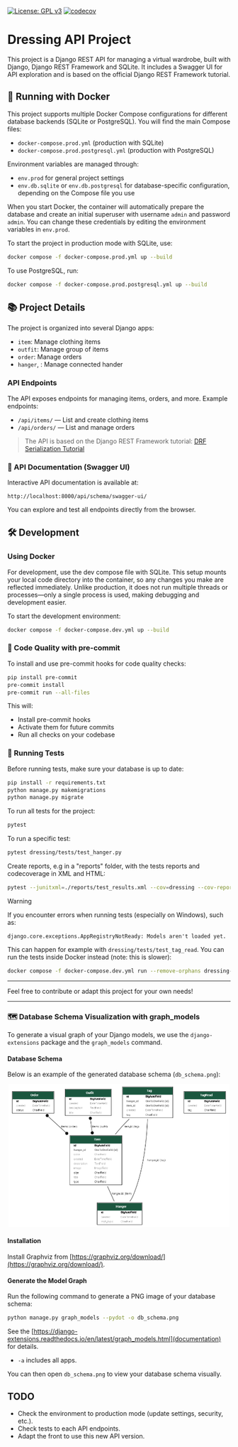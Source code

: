 [![License: GPL v3](https://img.shields.io/badge/License-GPLv3-blue.svg)](https://www.gnu.org/licenses/gpl-3.0)
[![codecov](https://codecov.io/github/Dressing-de-Laurianne/backend/graph/badge.svg?token=YMIUEXTXP8)](https://codecov.io/github/Dressing-de-Laurianne/backend)

# Dressing API Project

This project is a Django REST API for managing a virtual wardrobe, built with Django, Django REST Framework and SQLite. It includes a Swagger UI for API exploration and is based on the official Django REST Framework tutorial.

## 🚀 Running with Docker

This project supports multiple Docker Compose configurations for different database backends (SQLite or PostgreSQL).
You will find the main Compose files:

- `docker-compose.prod.yml` (production with SQLite)
- `docker-compose.prod.postgresql.yml` (production with PostgreSQL)

Environment variables are managed through:

- `env.prod` for general project settings
- `env.db.sqlite` or `env.db.postgresql` for database-specific configuration, depending on the Compose file you use

When you start Docker, the container will automatically prepare the database and create an initial superuser with username `admin` and password `admin`.
You can change these credentials by editing the environment variables in `env.prod`.

To start the project in production mode with SQLite, use:

```bash
docker compose -f docker-compose.prod.yml up --build
```

To use PostgreSQL, run:

```bash
docker compose -f docker-compose.prod.postgresql.yml up --build
```

## 📚 Project Details

The project is organized into several Django apps:
- `item`: Manage clothing items
- `outfit`: Manage group of items
- `order`: Manage orders
- `hanger`, : Manage connected hander

### API Endpoints

The API exposes endpoints for managing items, orders, and more. Example endpoints:

- `/api/items/` — List and create clothing items
- `/api/orders/` — List and manage orders

> The API is based on the Django REST Framework tutorial: [DRF Serialization Tutorial](https://www.django-rest-framework.org/tutorial/1-serialization/)

### 🔎 API Documentation (Swagger UI)

Interactive API documentation is available at:

```
http://localhost:8000/api/schema/swagger-ui/
```

You can explore and test all endpoints directly from the browser.



## 🛠️ Development

### Using Docker

For development, use the dev compose file with SQLite. This setup mounts your local code directory into the container, so any changes you make are reflected immediately.
Unlike production, it does not run multiple threads or processes—only a single process is used, making debugging and development easier.

To start the development environment:

```bash
docker compose -f docker-compose.dev.yml up --build
```

### 🧹 Code Quality with pre-commit

To install and use pre-commit hooks for code quality checks:

```bash
pip install pre-commit
pre-commit install
pre-commit run --all-files
```

This will:
- Install pre-commit hooks
- Activate them for future commits
- Run all checks on your codebase

### 🧪 Running Tests

Before running tests, make sure your database is up to date:

```bash
pip install -r requirements.txt
python manage.py makemigrations
python manage.py migrate
```

To run all tests for the project:

```bash
pytest
```

To run a specific test:
```bash
pytest dressing/tests/test_hanger.py
```

Create reports, e.g in a "reports" folder, with the tests reports and codecoverage in XML and HTML:
```bash
pytest --junitxml=./reports/test_results.xml --cov=dressing --cov-report=xml:./reports/coverage.xml --cov-report=html:./reports/coverage_html/
```


> [!WARNING]
> If you encounter errors when running tests (especially on Windows), such as:
> ```
> django.core.exceptions.AppRegistryNotReady: Models aren't loaded yet.
> ```
>
> This can happen for example with `dressing/tests/test_tag_read`.
> You can run the tests inside Docker instead (note: this is slower):
>
> ```bash
> docker compose -f docker-compose.dev.yml run --remove-orphans dressing-api pytest
> ```

---

Feel free to contribute or adapt this project for your own needs!

---


### 🗺️ Database Schema Visualization with graph_models

To generate a visual graph of your Django models, we use the `django-extensions` package and the `graph_models` command.

#### Database Schema

Below is an example of the generated database schema (`db_schema.png`):

<p align="center">
<img width="500" src="db_schema.png" /></p>

#### Installation

Install Graphviz from [https://graphviz.org/download/](https://graphviz.org/download/).


#### Generate the Model Graph

Run the following command to generate a PNG image of your database schema:

```bash
python manage.py graph_models --pydot -o db_schema.png
```

See the [https://django-extensions.readthedocs.io/en/latest/graph_models.html](documentation) for details.
- `-a` includes all apps.

You can then open `db_schema.png` to view your database schema visually.


## TODO

- Check the environment to production mode (update settings, security, etc.).
- Check tests to each API endpoints.
- Adapt the front to use this new API version.
